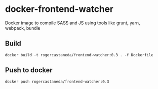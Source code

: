 # docker-frontend-watcher
Docker image to compile SASS and JS using tools like grunt, yarn, webpack, bundle

## Build

`docker build -t rogercastaneda/frontend-watcher:0.3 . -f Dockerfile`

## Push to docker

`docker push rogercastaneda/frontend-watcher:0.3`